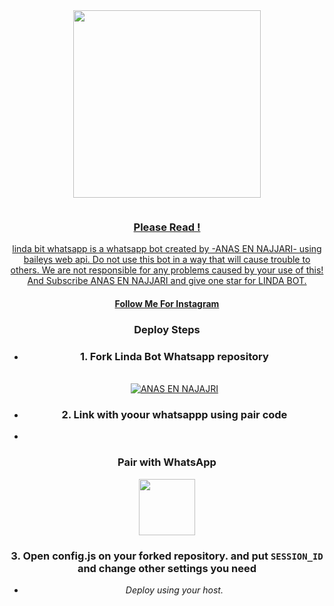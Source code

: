 <div class = "repo" align = "center">
 
<a href = "#">
<img src = "https://telegra.ph/file/48e22d72d6efcc2fd95a1.jpg"  width="300" height="300">
</img>
 <p align="center">
  <a href="#"><img src="http://readme-typing-svg.herokuapp.com?font=Fira+Code&size=30&pause=1000&color=F75625&background=04F7FF00&center=true&vCenter=true&width=435&lines=LINDA+WHATSAPP+BY+ANAS" alt="">
</p>
   
### Please Read !
linda bit whatsapp is a whatsapp bot created by -ANAS EN NAJJARI- using baileys web api. Do not use this bot in a way that will cause trouble to others. 
We are not responsible for any problems caused by your use of this!
And Subscribe ANAS EN NAJJARI and give one star for LINDA BOT.
</br>
#### [Follow Me For Instagram](https://www.instagram.com/najjari_anas/?igsh=MTh1aDRkODRrNHhoaA%3D%3D) 


### Deploy Steps

 - ### 1. Fork Linda Bot Whatsapp repository

    <br>
    <a href="https://github.com/Anassnajjari12/bot-whatsapp-linda/fork"><img title="ANAS EN NAJAJRI" src="https://img.shields.io/badge/FORK-LINDA_BOT_WHATSAPP-red"></a>
 - ### 2. Link with yoour whatsappp using pair code

 - 
  ### Pair with WhatsApp 
   <p align="center">
       <a href="https://replit.com/@anassnajjari29/Linda-Bot-Whatsapp-By-Anas">
         <img src="https://play-lh.googleusercontent.com/901aMQFFnVoX2T-YuJmTIwpPve_SUgMv_QSyzMSPtAqt_l0CyXN1DxfD6xXU0r2f9iM=w240-h480-rw" width="90" />
       </a>
   </p>
   
 ### 3. Open config.js on your forked repository. and put `SESSION_ID` and change other settings you need
 
 - _Deploy using your host._

   </br>

